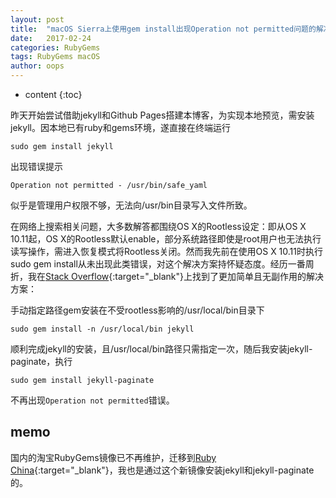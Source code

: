 ```yaml
---
layout: post
title:  "macOS Sierra上使用gem install出现Operation not permitted问题的解决方案"
date:   2017-02-24
categories: RubyGems
tags: RubyGems macOS
author: oops
---
```


* content
{:toc}

昨天开始尝试借助jekyll和Github Pages搭建本博客，为实现本地预览，需安装jekyll。因本地已有ruby和gems环境，遂直接在终端运行
```
sudo gem install jekyll
```
出现错误提示
```
Operation not permitted - /usr/bin/safe_yaml
```
似乎是管理用户权限不够，无法向/usr/bin目录写入文件所致。

在网络上搜索相关问题，大多数解答都围绕OS X的Rootless设定：即从OS X 10.11起，OS X的Rootless默认enable，部分系统路径即使是root用户也无法执行读写操作，需进入恢复模式将Rootless关闭。然而我先前在使用OS X 10.11时执行sudo gem install从未出现此类错误，对这个解决方案持怀疑态度。经历一番周折，我在[Stack Overflow](http://stackoverflow.com/questions/32891965/error-while-executing-gem-errnoeperm-operation-not-permitted){:target="_blank"}上找到了更加简单且无副作用的解决方案：

手动指定路径gem安装在不受rootless影响的/usr/local/bin目录下
```
sudo gem install -n /usr/local/bin jekyll
```
顺利完成jekyll的安装，且/usr/local/bin路径只需指定一次，随后我安装jekyll-paginate，执行
```
sudo gem install jekyll-paginate
```
不再出现`Operation not permitted`错误。

## memo
国内的淘宝RubyGems镜像已不再维护，迁移到[Ruby China](https://gems.ruby-china.org/){:target="_blank"}，我也是通过这个新镜像安装jekyll和jekyll-paginate的。